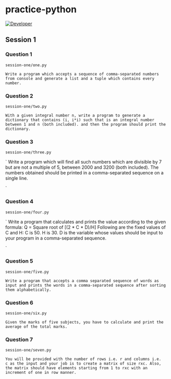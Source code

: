 # practice-python
[![Developer](https://img.shields.io/badge/author-Ishan%20Chhabra-blue.svg)]()

## Session 1
### Question 1
    
    session-one/one.py

`
Write a program which accepts a sequence of comma-separated numbers from console and generate a list and a tuple which contains every number.
`

### Question 2

    session-one/two.py
`
With a given integral number n, write a program to generate a dictionary that contains (i, i*i) such that is an integral number between 1 and n (both included). and then the program should print the dictionary.
`

### Question 3

    session-one/three.py
`
Write a program which will find all such numbers which are divisible by 7 but are not a multiple of 5, between 2000 and 3200 (both included).
The numbers obtained should be printed in a comma-separated sequence on a single line.

`

### Question 4

    session-one/four.py
`
Write a program that calculates and prints the value according to the given formula:
Q = Square root of [(2 * C * D)/H]
Following are the fixed values of C and H:
C is 50. H is 30.
D is the variable whose values should be input to your program in a comma-separated sequence.

`

### Question 5

    session-one/five.py
`
Write a program that accepts a comma separated sequence of words as input and prints the words in a comma-separated sequence after sorting them alphabetically.
`

### Question 6

    session-one/six.py
`
Given the marks of five subjects, you have to calculate and print the average of the total marks.
`

### Question 7

    session-one/seven.py
`
You will be provided with the number of rows i.e. r and columns i.e. c as the input and your job is to create a matrix of size rxc. Also, the matrix should have elements starting from 1 to rxc with an increment of one in row manner.
`